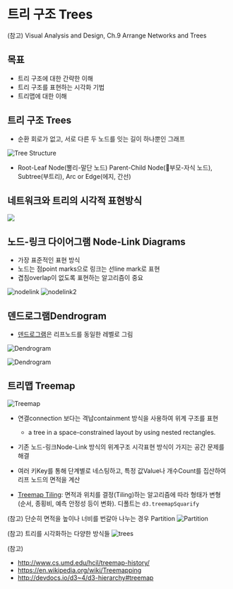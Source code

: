 트리 구조 Trees
===
(참고) Visual Analysis and Design, Ch.9 Arrange Networks and Trees

목표
---
- 트리 구조에 대한 간략한 이해
- 트리 구조를 표현하는 시각화 기법
- 트리맵에 대한 이해



트리 구조 Trees
---
- 순환 회로가 없고, 서로 다른 두 노드를 잇는 길이 하나뿐인 그래프

![Tree Structure](https://courses.cs.vt.edu/csonline/DataStructures/Lessons/Trees/tree_diagram.gif)
- Root-Leaf Node(뿔리-말단 노드) Parent-Child Node(부모-자식 노드), Subtree(부트리), Arc or Edge(에지, 간선)

네트워크와 트리의 시각적 표현방식
---

![](https://cloud.githubusercontent.com/assets/253408/20302571/270b19b0-ab6b-11e6-8d63-92f9551b4d62.png)

노드-링크 다이어그램 Node-Link Diagrams
---
- 가장 표준적인 표현 방식
- 노드는 점point marks으로 링크는 선line mark로 표현
- 겹침overlap이 없도록 표현하는 알고리즘이 중요

![nodelink](https://cloud.githubusercontent.com/assets/253408/20302762/efd61e1c-ab6b-11e6-980d-6904568c5c39.png)
![nodelink2](https://cloud.githubusercontent.com/assets/253408/20303088/2656885e-ab6d-11e6-9f07-fb6c7e3da908.png)

## 덴드로그램Dendrogram
- [덴드로그램](https://en.wikipedia.org/wiki/Dendrogram)은 리프노드를 동일한 레벨로 그림

![Dendrogram](https://www.mathworks.com/help/examples/stats/win64/SpecifyNumberofNodesinDendrogramPlotExample_02.png)

![Dendrogram](http://www.instituteofcaninebiology.org/uploads/1/9/6/9/19691109/2336926.png)


트리맵 Treemap
----

![Treemap](https://raw.githubusercontent.com/d3/d3-hierarchy/master/img/treemap.png)


- 연결connection 보다는 격납containment 방식을 사용하여 위계 구조를 표현
   - a tree in a space-constrained layout by using nested rectangles.
- 기존 노드-링크Node-Link 방식의 위계구조 시각표현 방식이 가지는 공간 문제를 해결
- 여러 키Key를 통해 단계별로 네스팅하고, 특정 값Value나 개수Count를 집산하여 리프 노드의 면적을 계산

- [Treemap Tiling](http://devdocs.io/d3~5/d3-hierarchy#treemapBinary): 면적과 위치를 결정(Tiling)하는 알고리즘에 따라 형태가 변형 (순서, 종횡비, 예측 안정성 등이 변화). 디폴트는  `d3.treemapSquarify`


(참고) 단순히 면적을 높이나 너비를 번갈아 나누는 경우 Partition
![Partition](https://raw.githubusercontent.com/d3/d3-hierarchy/master/img/partition.png)



(참고) 트리를 시각화하는 다양한 방식들
![trees](https://cloud.githubusercontent.com/assets/253408/20303262/fe0622d2-ab6d-11e6-8c4c-c59a2dfd770c.png)


(참고)
- http://www.cs.umd.edu/hcil/treemap-history/
- https://en.wikipedia.org/wiki/Treemapping
- http://devdocs.io/d3~4/d3-hierarchy#treemap
